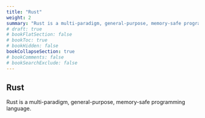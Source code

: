 ```yaml
---
title: "Rust"
weight: 2
summary: "Rust is a multi-paradigm, general-purpose, memory-safe programming language."
# draft: true
# bookFlatSection: false
# bookToc: true
# bookHidden: false
bookCollapseSection: true
# bookComments: false
# bookSearchExclude: false
---
```


## Rust

Rust is a multi-paradigm, general-purpose, memory-safe programming language.
